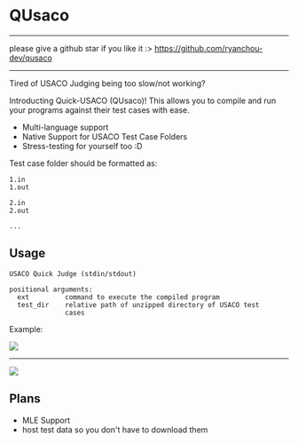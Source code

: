 # QUsaco

---

please give a github star if you like it :>
https://github.com/ryanchou-dev/qusaco

---

Tired of USACO Judging being too slow/not working?

Introducting Quick-USACO (QUsaco)! This allows you to compile and run your programs against their test cases with ease.

- Multi-language support
- Native Support for USACO Test Case Folders
- Stress-testing for yourself too :D

Test case folder should be formatted as:

```
1.in
1.out

2.in
2.out

...
```

## Usage

```
USACO Quick Judge (stdin/stdout)

positional arguments:
  ext         command to execute the compiled program
  test_dir    relative path of unzipped directory of USACO test
              cases
```

Example:

![](https://i.imgur.com/yBiDvCo.png)

---

![](https://i.imgur.com/HbiyeQo.png)

## Plans

- MLE Support
- host test data so you don't have to download them
